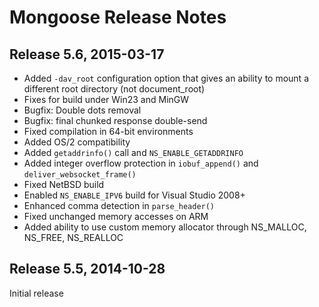 # Mongoose Release Notes

## Release 5.6, 2015-03-17

- Added `-dav_root` configuration option that gives an ability to mount
  a different root directory (not document_root)
- Fixes for build under Win23 and MinGW
- Bugfix: Double dots removal
- Bugfix: final chunked response double-send
- Fixed compilation in 64-bit environments
- Added OS/2 compatibility
- Added `getaddrinfo()` call and `NS_ENABLE_GETADDRINFO`
- Added integer overflow protection in `iobuf_append()` and `deliver_websocket_frame()`
- Fixed NetBSD build
- Enabled `NS_ENABLE_IPV6` build for Visual Studio 2008+
- Enhanced comma detection in `parse_header()`
- Fixed unchanged memory accesses on ARM
- Added ability to use custom memory allocator through NS_MALLOC, NS_FREE, NS_REALLOC

## Release 5.5, 2014-10-28

Initial release
